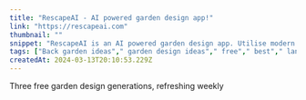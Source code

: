 ```yaml
---
title: "RescapeAI - AI powered garden design app!"
link: "https://rescapeai.com"
thumbnail: ""
snippet: "RescapeAI is an AI powered garden design app. Utilise modern stable diffusion AI to create realistic professional ideas in seconds!"
tags: ["Back garden ideas"," garden design ideas"," free"," best"," landscape"," online"," ai"," generator"]
createdAt: 2024-03-13T20:10:53.229Z
---
```

Three free garden design generations, refreshing weekly
